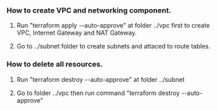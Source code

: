 ### How to create VPC and networking component.

1. Run "terraform apply --auto-approve" at folder ../vpc  first to create VPC, Internet Gateway and NAT Gateway.

2. Go to  ../subnet  folder to create subnets and attaced to route tables.


<!--Ignore this part
 1. Create VPC, Internet Gateway, Elastic-IP, Public-asso-Subnet first.

   1.1 Comment NAT Gateway, Route Table and the rest [RTB need to reference public & private subnet in another directory].
       
      if don't comment NAT-GW, Route Table, The prompt will show error, There are no referrent existed. 
   
   1.2 Comment data.tf in this folder [Reason same as 1.1].
   
   1.3 Save all files and run "terraform apply --auto-approve" command to create resources.

2. Go to folder ..envs/dev/subnet, then create public & private subnets.

3. Remove comment NAT Gateway, Route table and the rest. then run "terraform apply --auto-approve" to complete networking
   public & private zones. -->



### How to delete all resources.

1. Run "terraform destroy --auto-approve" at folder ../subnet

2. Go to folder ../vpc then run command "terraform destroy --auto-approve"

<!-- //Cannot delete directly because the referrent resources cannot delete

1. Delete public and private subnets from folder ../subnet first.

2. Go to folder ../vpc, then comment file data.tf
   
   2.1 Comment "aws_route_table_association" "public-rtb-asc" , "aws_route_table_association" "private-rtb-asc"
   
      then run "terraform apply --auto-approve"
   
      terraform is going to delete that resources automatically.
   
   2.2 Run "terraform destroy --auto-approve"  -->